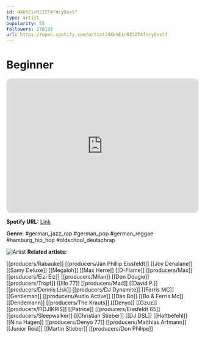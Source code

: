 ```yaml
---
id: 4XkhEirR2JZT4fncyOxxtf
type: artist
popularity: 55
followers: 270193
url: https://open.spotify.com/artist/4XkhEirR2JZT4fncyOxxtf
---
```

# Beginner

<iframe style="border-radius:12px" src="https://open.spotify.com/embed/artist/4XkhEirR2JZT4fncyOxxtf" width="100%" height="352" frameBorder="0" allowfullscreen="" allow="autoplay; clipboard-write; encrypted-media; fullscreen; picture-in-picture" loading="lazy"></iframe>

**Spotify URL:** [Link](https://open.spotify.com/artist/4XkhEirR2JZT4fncyOxxtf)

**Genre:**  #german_jazz_rap #german_pop #german_reggae #hamburg_hip_hop #oldschool_deutschrap

![Artist](https://i.scdn.co/image/c9567c6916366d071e1261098d1a727e145f41a5)
**Related artists:**

[[producers/Rabauke]]
[[producers/Jan Phillip Eissfeldt]]
[[Joy Denalane]]
[[Samy Deluxe]]
[[Megaloh]]
[[Max Herre]]
[[D-Flame]]
[[producers/Max]]
[[producers/Eizi Eiz]]
[[producers/Milan]]
[[Don Dougie]]
[[producers/Tropf]]
[[Illo 77]]
[[producers/Mad]]
[[David P.]]
[[producers/Dennis Lisk]]
[[producers/DJ Dynamite]]
[[Ferris MC]]
[[Gentleman]]
[[producers/Audio Active]]
[[Das Bo]]
[[Bo & Ferris Mc]]
[[Dendemann]]
[[producers/The Krauts]]
[[Denyo]]
[[Gzuz]]
[[producers/FIDJIKRIS]]
[[Patrice]]
[[producers/Eissfeldt 65]]
[[producers/Sleepwalker]]
[[Christian Stieber]]
[[DJ DSL]]
[[Haftbefehl]]
[[Nina Hagen]]
[[producers/Denyo 77]]
[[producers/Matthias Arfmann]]
[[Junior Reid]]
[[Martin Stieber]]
[[producers/Don Philipe]]
